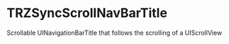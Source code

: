 # TRZSyncScrollNavBarTitle

Scrollable UINavigationBarTitle that follows the scrolling of a UIScrollView